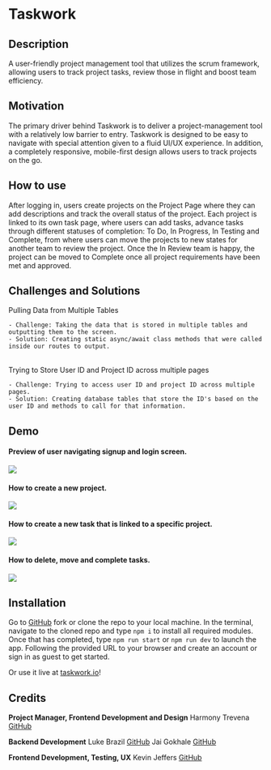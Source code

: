 # Taskwork

## Description
A user-friendly project management tool that utilizes the scrum framework, allowing users to track project tasks, review those in flight and boost team efficiency.

## Motivation
The primary driver behind Taskwork is to deliver a project-management tool with a relatively low barrier to entry. Taskwork is designed to be easy to navigate with special attention given to a fluid UI/UX experience. In addition, a completely responsive, mobile-first design allows users to track projects on the go.

## How to use
After logging in, users create projects on the Project Page where they can add descriptions and track the overall status of the project. Each project is linked to its own task page, where users can add tasks, advance tasks through different statuses of completion: To Do, In Progress, In Testing and Complete, from where users can move the projects to new states for another team to review the project. Once the In Review team is happy, the project can be moved to Complete once all project requirements have been met and approved.

## Challenges and Solutions

Pulling Data from Multiple Tables

    - Challenge: Taking the data that is stored in multiple tables and outputting them to the screen.
    - Solution: Creating static async/await class methods that were called inside our routes to output.
<br>
Trying to Store User ID and Project ID across multiple pages

    - Challenge: Trying to access user ID and project ID across multiple pages.
    - Solution: Creating database tables that store the ID's based on the user ID and methods to call for that information. 

## Demo
<h4> Preview of user navigating signup and login screen. </h4>
<img src="/public/video/SignUpLogin.gif">
<br>
<h4> How to create a new project. </h4>
<img src="/public/video/CreateProject.gif">
<br>
<h4> How to create a new task that is linked to a specific project. </h4>
<img src="/public/video/CreateTask.gif">
<br>
<h4> How to delete, move and complete tasks. </h4>
<img src="/public/video/MovingTasks.gif">


## Installation
Go to [GitHub](https://github.com/jevinkeffers/Taskwork) fork or clone the repo to your local machine. In the terminal, navigate to the cloned repo and type <code>npm i</code> to install all required modules. Once that has completed, type <code>npm run start</code> or <code>npm run dev</code> to launch the app. Following the provided URL to your browser and create an account or sign in as guest to get started.

Or use it live at [taskwork.io](https://taskwork.io/)!

## Credits
**Project Manager, Frontend Development and Design**
Harmony Trevena
[GitHub](https://github.com/harmonytrevena)

**Backend Development**
Luke Brazil
[GitHub](https://github.com/LukeBrazil)
Jai Gokhale
[GitHub](https://github.com/jmg5219)

**Frontend Development, Testing, UX**
Kevin Jeffers
[GitHub](https://github.com/jevinkeffers)
